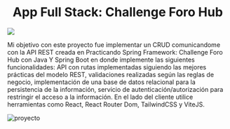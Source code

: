 <h1 align="center">App Full Stack: Challenge Foro Hub</h1>

<img src="https://img.shields.io/badge/STATUS-FINALIZADO-green" display="inline" >

Mi objetivo con este proyecto fue implementar un CRUD comunicandome con la API REST creada en Practicando Spring Framework: Challenge Foro Hub con Java Y Spring Boot en donde implemente las siguientes funcionalidades: API con rutas implementadas siguiendo las mejores prácticas del modelo REST, validaciones realizadas según las reglas de negocio, implementación de una base de datos relacional para la persistencia de la información, servicio de autenticación/autorización para restringir el acceso a la información. En el lado del cliente utilice herramientas como React, React Router Dom, TailwindCSS y ViteJS.

![proyecto](https://github.com/adore1968/forohub-client/assets/101434158/e0f7fa71-56a0-406f-bdbe-c379ab141f71)
